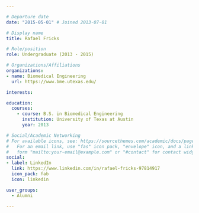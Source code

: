```yaml
---

# Departure date
date: "2015-05-01" # Joined 2013-07-01

# Display name
title: Rafael Fricks

# Role/position
role: Undergraduate (2013 - 2015)

# Organizations/Affiliations
organizations:
- name: Biomedical Engineering
  url: https://www.bme.utexas.edu/

interests:

education:
  courses:
    - course: B.S. in Biomedical Engineering
      institution: University of Texas at Austin
      year: 2013

# Social/Academic Networking
# For available icons, see: https://sourcethemes.com/academic/docs/page-builder/#icons
#   For an email link, use "fas" icon pack, "envelope" icon, and a link in the
#   form "mailto:your-email@example.com" or "#contact" for contact widget.
social:
- label: LinkedIn
  link: https://www.linkedin.com/in/rafael-fricks-97814917
  icon_pack: fab
  icon: linkedin

user_groups:
  - Alumni

---
```

